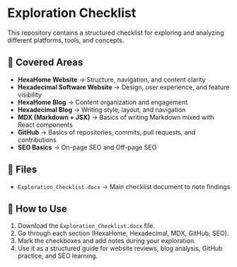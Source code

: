 # Exploration Checklist

This repository contains a structured checklist for exploring and analyzing different platforms, tools, and concepts.

## 📌 Covered Areas
- **HexaHome Website** → Structure, navigation, and content clarity
- **Hexadecimal Software Website** → Design, user experience, and feature visibility
- **HexaHome Blog** → Content organization and engagement
- **Hexadecimal Blog** → Writing style, layout, and navigation
- **MDX (Markdown + JSX)** → Basics of writing Markdown mixed with React components
- **GitHub** → Basics of repositories, commits, pull requests, and contributions
- **SEO Basics** → On-page SEO and Off-page SEO

## 📄 Files
- `Exploration_Checklist.docx` → Main checklist document to note findings

## 🚀 How to Use
1. Download the `Exploration_Checklist.docx` file.
2. Go through each section (HexaHome, Hexadecimal, MDX, GitHub, SEO).
3. Mark the checkboxes and add notes during your exploration.
4. Use it as a structured guide for website reviews, blog analysis, GitHub practice, and SEO learning.


